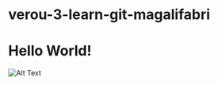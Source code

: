 # verou-3-learn-git-magalifabri

# Hello World!
![Alt Text](https://media.giphy.com/media/vFKqnCdLPNOKc/giphy.gif)